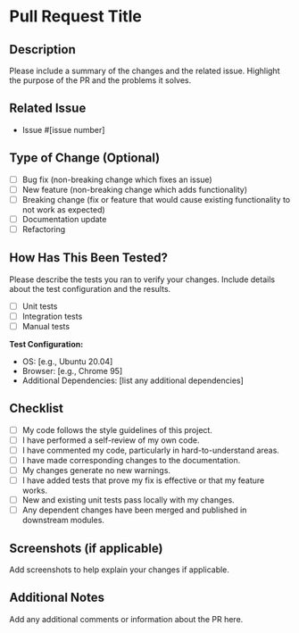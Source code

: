 # Pull Request Title

## Description
Please include a summary of the changes and the related issue. Highlight the purpose of the PR and the problems it solves.

## Related Issue
- Issue #[issue number]

## Type of Change (Optional)
- [ ] Bug fix (non-breaking change which fixes an issue)
- [ ] New feature (non-breaking change which adds functionality)
- [ ] Breaking change (fix or feature that would cause existing functionality to not work as expected)
- [ ] Documentation update
- [ ] Refactoring

## How Has This Been Tested?
Please describe the tests you ran to verify your changes. Include details about the test configuration and the results.

- [ ] Unit tests
- [ ] Integration tests
- [ ] Manual tests

**Test Configuration:**
- OS: [e.g., Ubuntu 20.04]
- Browser: [e.g., Chrome 95]
- Additional Dependencies: [list any additional dependencies]

## Checklist
- [ ] My code follows the style guidelines of this project.
- [ ] I have performed a self-review of my own code.
- [ ] I have commented my code, particularly in hard-to-understand areas.
- [ ] I have made corresponding changes to the documentation.
- [ ] My changes generate no new warnings.
- [ ] I have added tests that prove my fix is effective or that my feature works.
- [ ] New and existing unit tests pass locally with my changes.
- [ ] Any dependent changes have been merged and published in downstream modules.

## Screenshots (if applicable)
Add screenshots to help explain your changes if applicable.

## Additional Notes
Add any additional comments or information about the PR here.
